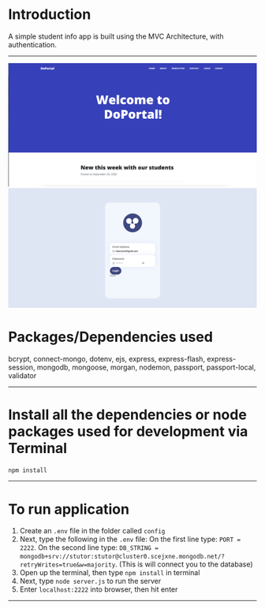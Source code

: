 # Introduction

A simple student info app is built using the MVC Architecture, with authentication.

---

![home page](image/doPortalHome.png)
![login page](image/doPortalLogin.png)


<!-- > Be sure to add that lovely star 😀 and fork it for your own copy

--- -->

<!-- # Objectives

- It's a beginner level app created to understand how MVC concept and logins are added

--- -->

<!-- # Who is this for? 

- It's for beginners & intermediates with little more experience, to help understand the various aspects of building a node app with some complex features

--- -->

# Packages/Dependencies used 

bcrypt, connect-mongo, dotenv, ejs, express, express-flash, express-session, mongodb, mongoose, morgan, nodemon, passport, passport-local, validator

---

# Install all the dependencies or node packages used for development via Terminal

`npm install` 

---

# To run application


1. Create an `.env` file in the folder called `config`
2. Next, type the following in the `.env` file:
On the first line type: `PORT = 2222`.
On the second line type:
`DB_STRING = mongodb+srv://stutor:stutor@cluster0.scejxne.mongodb.net/?retryWrites=true&w=majority`.
(This is will connect you to the database)
3. Open up the terminal, then type `npm install` in terminal
  4. Next, type `node server.js` to run the server
  5. Enter `localhost:2222` into browser, then hit enter 
 ---
 
 <!-- Have fun testing and improving it! 😎 -->


